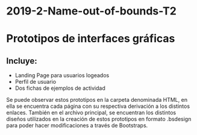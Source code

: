 # 2019-2-Name-out-of-bounds-T2 
# Prototipos de interfaces gráficas 
## Incluye: 
- Landing Page para usuarios logeados 
- Perfil de usuario 
- Dos fichas de ejemplos de actividad 

Se puede observar estos prototipos en la carpeta denominada HTML, en ella se encuentra cada página con su respectiva derivación a los distintos enlaces.
También en el archivo principal, se encuentran los distintos diseños utilizados en la creación de estos prototipos en formato .bsdesign para poder hacer modificaciones a través de Bootstraps.
